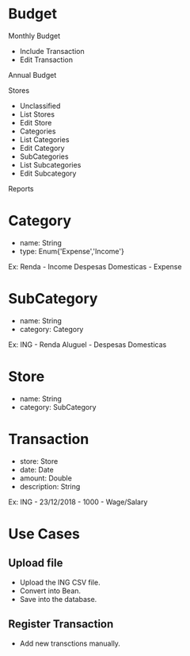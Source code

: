 # Budget
Monthly Budget
 - Include Transaction
 - Edit Transaction
 
Annual Budget

Stores
 - Unclassified
 - List Stores
 - Edit Store
 - Categories
  - List Categories
  - Edit Category
 - SubCategories
  - List Subcategories
  - Edit Subcategory

Reports

# Category
  - name: String
  - type: Enum{'Expense','Income'}
  
Ex:
Renda - Income
Despesas Domesticas - Expense

# SubCategory
  - name: String
  - category: Category
  
Ex:
ING - Renda
Aluguel - Despesas Domesticas

# Store
  - name: String
  - category: SubCategory
  
# Transaction
  - store: Store
  - date: Date
  - amount: Double
  - description: String
  
Ex:
ING - 23/12/2018 - 1000 - Wage/Salary

# Use Cases

## Upload file

- Upload the ING CSV file.
- Convert into Bean.
- Save into the database.

## Register Transaction

- Add new transctions manually.
